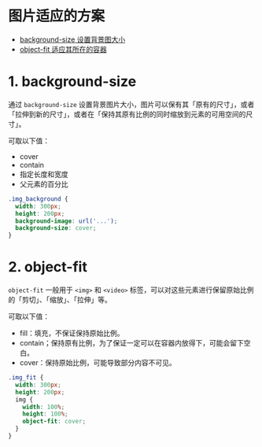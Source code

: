 # 图片适应的方案

- [background-size 设置背景图大小](#1-background-size)
- [object-fit 适应其所在的容器](#2-object-fit)


# 1. background-size
通过 `background-size` 设置背景图片大小，图片可以保有其「原有的尺寸」，或者「拉伸到新的尺寸」，或者在「保持其原有比例的同时缩放到元素的可用空间的尺寸」。

可取以下值：
- cover
- contain
- 指定长度和宽度
- 父元素的百分比

```css
.img_background {
  width: 300px;
  height: 200px;
  background-image: url('...');
  background-size: cover;
}
```


# 2. object-fit
`object-fit` 一般用于 `<img>` 和 `<video>` 标签，可以对这些元素进行保留原始比例的「剪切」、「缩放」、「拉伸」等。

可取以下值：
- fill：填充，不保证保持原始比例。
- contain；保持原有比例，为了保证一定可以在容器内放得下，可能会留下空白。
- cover：保持原始比例，可能导致部分内容不可见。

```css
.img_fit {
  width: 300px;
  height: 200px;
  img {
    width: 100%;
    height: 100%;
    object-fit: cover;
  }
}
```
